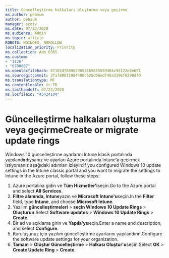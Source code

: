 ```yaml
---
title: Güncelleştirme halkaları oluşturma veya geçirme
ms.author: pebaum
author: pebaum
manager: scotv
ms.date: 07/23/2020
ms.audience: Admin
ms.topic: article
ROBOTS: NOINDEX, NOFOLLOW
localization_priority: Priority
ms.collection: Adm_O365
ms.custom:
- "1126"
- "6700007"
ms.openlocfilehash: 87102d7809d298531b5655559364c9df22e8eb91
ms.sourcegitcommit: 3fa780811984400c525d66edf46a3196f6290df0
ms.translationtype: MT
ms.contentlocale: tr-TR
ms.lasthandoff: 07/23/2020
ms.locfileid: "45424104"
---
```

# <a name="create-or-migrate-update-rings"></a><span data-ttu-id="a3796-102">Güncelleştirme halkaları oluşturma veya geçirme</span><span class="sxs-lookup"><span data-stu-id="a3796-102">Create or migrate update rings</span></span>

<span data-ttu-id="a3796-103">Windows 10 güncelleştirme ayarlarını Intune klasik portalında yapılandırdıysanız ve ayarları Azure portalında Intune'a geçirmek istiyorsanız aşağıdaki adımları izleyin:</span><span class="sxs-lookup"><span data-stu-id="a3796-103">If you configured Windows 10 update settings in the Intune classic portal and you want to migrate the settings to Intune in the Azure portal, follow these steps:</span></span>

1.  <span data-ttu-id="a3796-104">Azure portalına gidin ve **Tüm Hizmetler'i**seçin.</span><span class="sxs-lookup"><span data-stu-id="a3796-104">Go to the Azure portal and select  **All Services**.</span></span>
2.  <span data-ttu-id="a3796-105">**Filtre** **alanında, Intune**yazın ve **Microsoft Intune'u**seçin.</span><span class="sxs-lookup"><span data-stu-id="a3796-105">In the  **Filter**  field, type  **Intune**, and choose  **Microsoft Intune**.</span></span>
3.  <span data-ttu-id="a3796-106">Yazılım **güncelleştirmeleri**   >   **seçin Windows 10 Update Rings**   >   **Oluşturun**.</span><span class="sxs-lookup"><span data-stu-id="a3796-106">Select  **Software updates**  >  **Windows 10 Update Rings**  >  **Create**.</span></span>
4.  <span data-ttu-id="a3796-107">Bir ad ve açıklama girin ve **Yapıla'yı**seçin.</span><span class="sxs-lookup"><span data-stu-id="a3796-107">Enter a name and description, and select  **Configure**.</span></span>
5.  <span data-ttu-id="a3796-108">Kuruluşunuz için yazılım güncelleştirme ayarlarını yapılandırın.</span><span class="sxs-lookup"><span data-stu-id="a3796-108">Configure the software update settings for your organization.</span></span>
6.  <span data-ttu-id="a3796-109">**Tamam**  >  **Oluştur Güncelleştirme**  >  **Halkası Oluştur'u**seçin.</span><span class="sxs-lookup"><span data-stu-id="a3796-109">Select  **OK** > **Create Update Ring** > **Create**.</span></span>